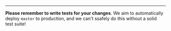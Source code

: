 ***

**Please remember to write tests for your changes**. We aim to automatically
deploy `master` to production, and we can't ssafely do this without a solid
test suite!
